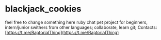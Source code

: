 # blackjack_cookies
feel free to change something here 
ruby chat pet project for beginners, 
intern/junior swithers from other languages; 
collaborate, learn git; 
Contacts: [https://t.me/RaptorialThing](https://t.me/RaptorialThing)
